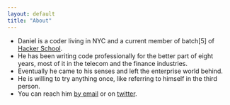 ```yaml
---
layout: default
title: "About"
---
```


*    Daniel is a coder living in NYC and a current member of batch\[5\] of [Hacker School](http://www.hackerschool.com).
*    He has been writing code professionally for the better part of eight years, most of it in the telecom and the finance industries.
*    Eventually he came to his senses and left the enterprise world behind.
*    He is willing to try anything once, like referring to himself in the third person.
*    You can reach him [by email](mailto:dschobel@gmail.com) or on [twitter](http://twitter.com/dschobel).
